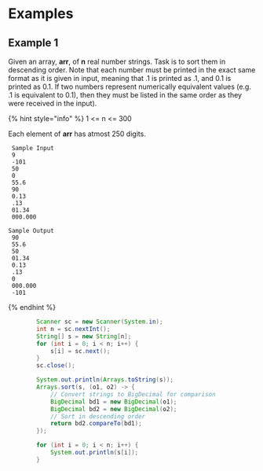 # Examples

## Example 1

Given an array, **arr**, of **n** real number strings. Task is to sort them in descending order. Note that each number must be printed in the exact same format as it is given in input, meaning that .1 is printed as .1, and 0.1 is printed as 0.1. If two numbers represent numerically equivalent values (e.g. .1 is equivalent to 0.1), then they must be listed in the same order as they were received in the input).

{% hint style="info" %}
1 <= n <= 300

Each element of **arr** has atmost 250 digits.

```
 Sample Input
 9
 -101
 50
 0
 55.6
 90
 0.13
 .13
 01.34
 000.000

Sample Output
 90
 55.6
 50
 01.34
 0.13
 .13
 0
 000.000
 -101
```
{% endhint %}

```java
        Scanner sc = new Scanner(System.in);
        int n = sc.nextInt();
        String[] s = new String[n];
        for (int i = 0; i < n; i++) {
            s[i] = sc.next();
        }
        sc.close();

        System.out.println(Arrays.toString(s));
        Arrays.sort(s, (o1, o2) -> {
            // Convert strings to BigDecimal for comparison
            BigDecimal bd1 = new BigDecimal(o1);
            BigDecimal bd2 = new BigDecimal(o2);
            // Sort in descending order
            return bd2.compareTo(bd1);
        });

        for (int i = 0; i < n; i++) {
            System.out.println(s[i]);
        }
```





